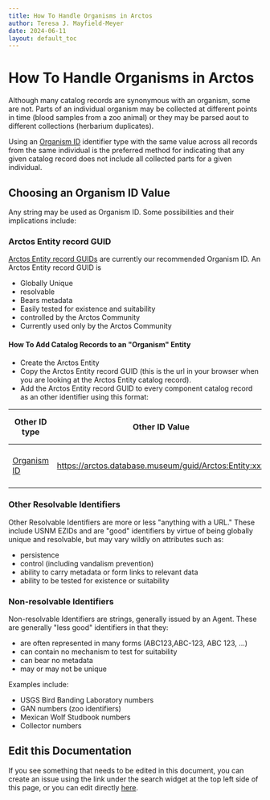 ```yaml
---
title: How To Handle Organisms in Arctos
author: Teresa J. Mayfield-Meyer
date: 2024-06-11
layout: default_toc
---
```


# How To Handle Organisms in Arctos

Although many catalog records are synonymous with an organism, some are not. Parts of an individual organism may be collected at different points in time (blood samples from a zoo animal) or they may be parsed aout to different collections (herbarium duplicates).

Using an [Organism ID](https://arctos.database.museum/info/ctDocumentation.cfm?table=ctcoll_other_id_type#organism_id) identifier type with the same value across all records from the same individual is the preferred method for indicating that any given catalog record does not include all collected parts for a given individual.

## Choosing an Organism ID Value

Any string may be used as Organism ID. Some possibilities and their implications include:

### Arctos Entity record GUID

[Arctos Entity record GUIDs](https://handbook.arctosdb.org/documentation/entity.html) are currently our recommended Organism ID. An Arctos Entity record GUID is

* Globally Unique
* resolvable
* Bears metadata
* Easily tested for existence and suitability
* controlled by the Arctos Community
* Currently used only by the Arctos Community

#### How To Add Catalog Records to an "Organism" Entity
* Create the Arctos Entity
* Copy the Arctos Entity record GUID (this is the url in your browser when you are looking at the Arctos Entity catalog record).
* Add the Arctos Entity record GUID to every component catalog record as an other identifier using this format:

Other ID type | Other ID Value | Other ID references | Other ID Issued By | Other ID Remark
 -- | -- | -- | -- | -- 
[Organism ID](https://arctos.database.museum/info/ctDocumentation.cfm?table=ctcoll_other_id_type#organism_id) | https://arctos.database.museum/guid/Arctos:Entity:xxx | self | Arctos Entity Collection | say whatever you want here 


### Other Resolvable Identifiers
Other Resolvable Identifiers are more or less "anything with a URL." These include USNM EZIDs and are "good" identifiers by virtue of being globally unique and resolvable, but may vary wildly on attributes such as:

* persistence
* control (including vandalism prevention)
* ability to carry metadata or form links to relevant data
* ability to be tested for existence or suitability

### Non-resolvable Identifiers

Non-resolvable Identifiers are strings, generally issued by an Agent. These are generally "less good" identifiers in that they:

* are often represented in many forms (ABC123,ABC-123, ABC 123, ...)
* can contain no mechanism to test for suitability
* can bear no metadata
* may or may not be unique

Examples include:

* USGS Bird Banding Laboratory numbers
* GAN numbers (zoo identifiers)
* Mexican Wolf Studbook numbers
* Collector numbers

## Edit this Documentation

If you see something that needs to be edited in this document, you can create an issue using the link under the search widget at the top left side of this page, or you can edit directly <a href="https://github.com/ArctosDB/documentation-wiki/edit/gh-pages/_documentation/Organisms.markdown" target="_blank">here</a>.
